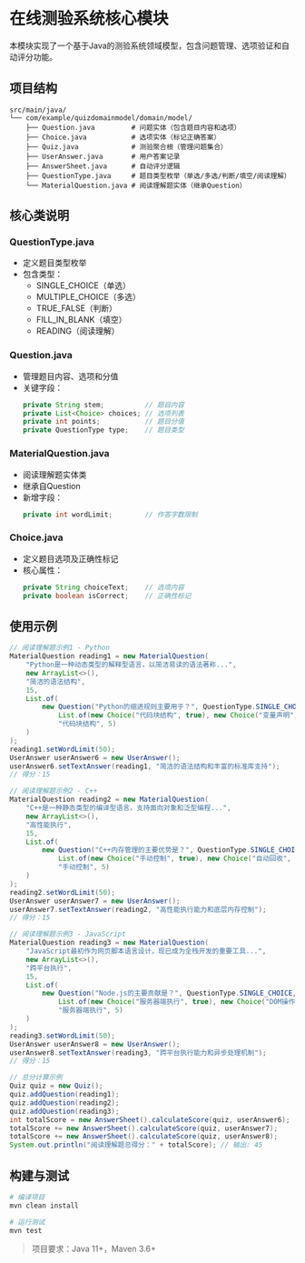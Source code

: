 # 在线测验系统核心模块

本模块实现了一个基于Java的测验系统领域模型，包含问题管理、选项验证和自动评分功能。

## 项目结构

```
src/main/java/
└── com/example/quizdomainmodel/domain/model/
    ├── Question.java         # 问题实体（包含题目内容和选项）
    ├── Choice.java           # 选项实体（标记正确答案）
    ├── Quiz.java             # 测验聚合根（管理问题集合）
    ├── UserAnswer.java       # 用户答案记录
    ├── AnswerSheet.java      # 自动评分逻辑
    ├── QuestionType.java     # 题目类型枚举（单选/多选/判断/填空/阅读理解）
    └── MaterialQuestion.java # 阅读理解题实体（继承Question）
```

## 核心类说明

### QuestionType.java
- 定义题目类型枚举
- 包含类型：
  - SINGLE_CHOICE（单选）
  - MULTIPLE_CHOICE（多选）
  - TRUE_FALSE（判断）
  - FILL_IN_BLANK（填空）
  - READING（阅读理解）

### Question.java
- 管理题目内容、选项和分值
- 关键字段：
  ```java
  private String stem;          // 题目内容
  private List<Choice> choices; // 选项列表
  private int points;           // 题目分值
  private QuestionType type;    // 题目类型
  ```

### MaterialQuestion.java
- 阅读理解题实体类
- 继承自Question
- 新增字段：
  ```java
  private int wordLimit;        // 作答字数限制
  ```

### Choice.java
- 定义题目选项及正确性标记
- 核心属性：
  ```java
  private String choiceText;    // 选项内容
  private boolean isCorrect;    // 正确性标记
  ```

## 使用示例
```java
// 阅读理解题示例1 - Python
MaterialQuestion reading1 = new MaterialQuestion(
    "Python是一种动态类型的解释型语言，以简洁易读的语法著称...",
    new ArrayList<>(), 
    "简洁的语法结构", 
    15, 
    List.of(
        new Question("Python的缩进规则主要用于？", QuestionType.SINGLE_CHOICE, 
            List.of(new Choice("代码块结构", true), new Choice("变量声明", false)), 
            "代码块结构", 5)
    )
);
reading1.setWordLimit(50);
UserAnswer userAnswer6 = new UserAnswer();
userAnswer6.setTextAnswer(reading1, "简洁的语法结构和丰富的标准库支持");
// 得分：15

// 阅读理解题示例2 - C++
MaterialQuestion reading2 = new MaterialQuestion(
    "C++是一种静态类型的编译型语言，支持面向对象和泛型编程...",
    new ArrayList<>(), 
    "高性能执行", 
    15, 
    List.of(
        new Question("C++内存管理的主要优势是？", QuestionType.SINGLE_CHOICE, 
            List.of(new Choice("手动控制", true), new Choice("自动回收", false)), 
            "手动控制", 5)
    )
);
reading2.setWordLimit(50);
UserAnswer userAnswer7 = new UserAnswer();
userAnswer7.setTextAnswer(reading2, "高性能执行能力和底层内存控制");
// 得分：15

// 阅读理解题示例3 - JavaScript
MaterialQuestion reading3 = new MaterialQuestion(
    "JavaScript最初作为网页脚本语言设计，现已成为全栈开发的重要工具...",
    new ArrayList<>(), 
    "跨平台执行", 
    15, 
    List.of(
        new Question("Node.js的主要贡献是？", QuestionType.SINGLE_CHOICE, 
            List.of(new Choice("服务器端执行", true), new Choice("DOM操作", false)), 
            "服务器端执行", 5)
    )
);
reading3.setWordLimit(50);
UserAnswer userAnswer8 = new UserAnswer();
userAnswer8.setTextAnswer(reading3, "跨平台执行能力和异步处理机制");
// 得分：15

// 总分计算示例
Quiz quiz = new Quiz();
quiz.addQuestion(reading1);
quiz.addQuestion(reading2);
quiz.addQuestion(reading3);
int totalScore = new AnswerSheet().calculateScore(quiz, userAnswer6);
totalScore += new AnswerSheet().calculateScore(quiz, userAnswer7);
totalScore += new AnswerSheet().calculateScore(quiz, userAnswer8);
System.out.println("阅读理解题总得分：" + totalScore); // 输出: 45
```

## 构建与测试
```bash
# 编译项目
mvn clean install

# 运行测试
mvn test
```

> 项目要求：Java 11+，Maven 3.6+
